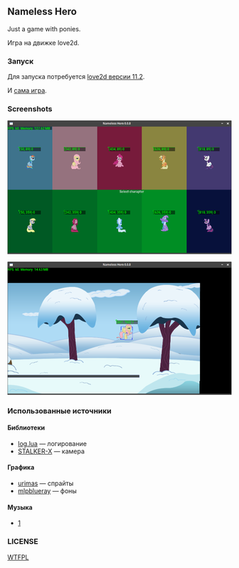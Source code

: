 ## Nameless Hero
Just a game with ponies.

Игра на движке love2d.

### Запуск
Для запуска потребуется [love2d версии 11.2](https://bitbucket.org/rude/love/downloads/).

И [сама игра](/dist).

### Screenshots
![008_1.png](/docs/008_1.png)

![008_2.png](/docs/008_2.png)

### Использованные источники
#### Библиотеки
* [log.lua](https://github.com/rxi/log.lua) — логирование
* [STALKER-X](https://github.com/adnzzzzZ/STALKER-X) — камера

#### Графика
* [urimas](https://www.deviantart.com/urimas) — спрайты
* [mlpblueray](https://www.deviantart.com/mlpblueray) — фоны

#### Музыка
* [1](https://www.youtube.com/watch?v=AALfBRm5G6Y)

### LICENSE
[WTFPL](/LICENSE)
